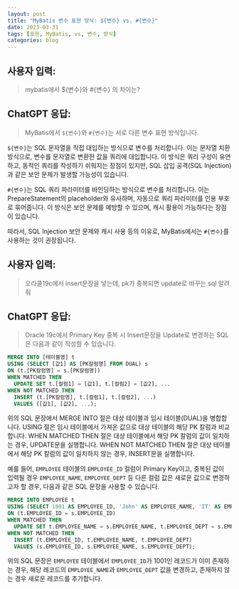 ```yaml
---
layout: post
title: "MyBatis 변수 표현 방식: ${변수} vs. #{변수}"
date: 2023-03-31
tags: [표현, MyBatis, vs, 변수, 방식]
categories: blog
---
```


## 사용자 입력:
> mybatis에서 ${변수}와 #{변수} 의 차이는?

## ChatGPT 응답:
> MyBatis에서 `${변수}`와 `#{변수}`는 서로 다른 변수 표현 방식입니다.

`${변수}`는 SQL 문자열을 직접 대입하는 방식으로 변수를 처리합니다. 이는 문자열 치환 방식으로, 변수를 문자열로 변환한 값을 쿼리에 대입합니다. 이 방식은 쿼리 구성이 유연하고, 동적인 쿼리를 작성하기 쉬워지는 장점이 있지만, SQL 삽입 공격(SQL Injection)과 같은 보안 문제가 발생할 가능성이 있습니다.

`#{변수}`는 SQL 쿼리 파라미터를 바인딩하는 방식으로 변수를 처리합니다. 이는 PrepareStatement의 placeholder와 유사하며, 자동으로 쿼리 파라미터를 인용 부호로 묶어줍니다. 이 방식은 보안 문제를 예방할 수 있으며, 캐시 활용이 가능하다는 장점이 있습니다.

따라서, SQL Injection 보안 문제와 캐시 사용 등의 이유로, MyBatis에서는 `#{변수}`를 사용하는 것이 권장됩니다.

## 사용자 입력:
> 오라클19c에서 insert문장을 넣는데, pk가 중복되면 update로 바꾸는 sql 알려줘

## ChatGPT 응답:
> Oracle 19c에서 Primary Key 중복 시 Insert문장을 Update로 변경하는 SQL은 다음과 같이 작성할 수 있습니다.

```sql
MERGE INTO [테이블명] t
USING (SELECT [값1] AS [PK칼럼명] FROM DUAL) s
ON (t.[PK칼럼명] = s.[PK칼럼명])
WHEN MATCHED THEN
  UPDATE SET t.[컬럼1] = [값1], t.[컬럼2] = [값2], ...
WHEN NOT MATCHED THEN
  INSERT (t.[PK칼럼명], t.[컬럼1], t.[컬럼2], ...)
  VALUES ([값1], [값2], ...);
```

위의 SQL 문장에서 MERGE INTO 절은 대상 테이블과 임시 테이블(DUAL)을 병합합니다. USING 절은 임시 테이블에서 가져온 값으로 대상 테이블의 해당 PK 칼럼과 비교합니다. WHEN MATCHED THEN 절은 대상 테이블에서 해당 PK 칼럼의 값이 일치하는 경우, UPDATE문을 실행합니다. WHEN NOT MATCHED THEN 절은 대상 테이블에서 해당 PK 칼럼의 값이 일치하지 않는 경우, INSERT문을 실행합니다.

예를 들어, `EMPLOYEE` 테이블의 `EMPLOYEE_ID` 컬럼이 Primary Key이고, 중복된 값이 입력될 경우 `EMPLOYEE_NAME`, `EMPLOYEE_DEPT` 등 다른 컬럼 값은 새로운 값으로 변경하고자 할 경우, 다음과 같은 SQL 문장을 사용할 수 있습니다.

```sql
MERGE INTO EMPLOYEE t
USING (SELECT 1001 AS EMPLOYEE_ID, 'John' AS EMPLOYEE_NAME, 'IT' AS EMPLOYEE_DEPT FROM DUAL) s
ON (t.EMPLOYEE_ID = s.EMPLOYEE_ID)
WHEN MATCHED THEN
  UPDATE SET t.EMPLOYEE_NAME = s.EMPLOYEE_NAME, t.EMPLOYEE_DEPT = s.EMPLOYEE_DEPT
WHEN NOT MATCHED THEN
  INSERT (t.EMPLOYEE_ID, t.EMPLOYEE_NAME, t.EMPLOYEE_DEPT)
  VALUES (s.EMPLOYEE_ID, s.EMPLOYEE_NAME, s.EMPLOYEE_DEPT);
```

위의 SQL 문장은 `EMPLOYEE` 테이블에서 `EMPLOYEE_ID`가 1001인 레코드가 이미 존재하는 경우, 해당 레코드의 `EMPLOYEE_NAME`과 `EMPLOYEE_DEPT` 값을 변경하고, 존재하지 않는 경우 새로운 레코드를 추가합니다.

